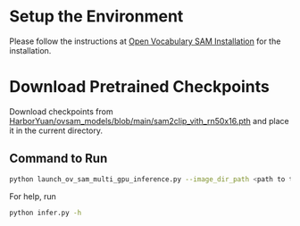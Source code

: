 # Setup the Environment

Please follow the instructions at [Open Vocabulary SAM Installation](https://github.com/HarborYuan/ovsam?tab=readme-ov-file#%EF%B8%8F-installation) for the installation.

# Download Pretrained Checkpoints

Download checkpoints from [HarborYuan/ovsam_models/blob/main/sam2clip_vith_rn50x16.pth](https://huggingface.co/HarborYuan/ovsam_models/blob/main/sam2clip_vith_rn50x16.pth) and place it in the current directory.

## Command to Run

```bash
python launch_ov_sam_multi_gpu_inference.py --image_dir_path <path to the directory containing images> --output_dir_path <base path to store the predictions> --sam_annotations_dir <path to the directory containing all sam annotations> --gpu_ids <comma separated gpu ids to run inference on multiple gpus>
```

For help, run

```bash
python infer.py -h
```

